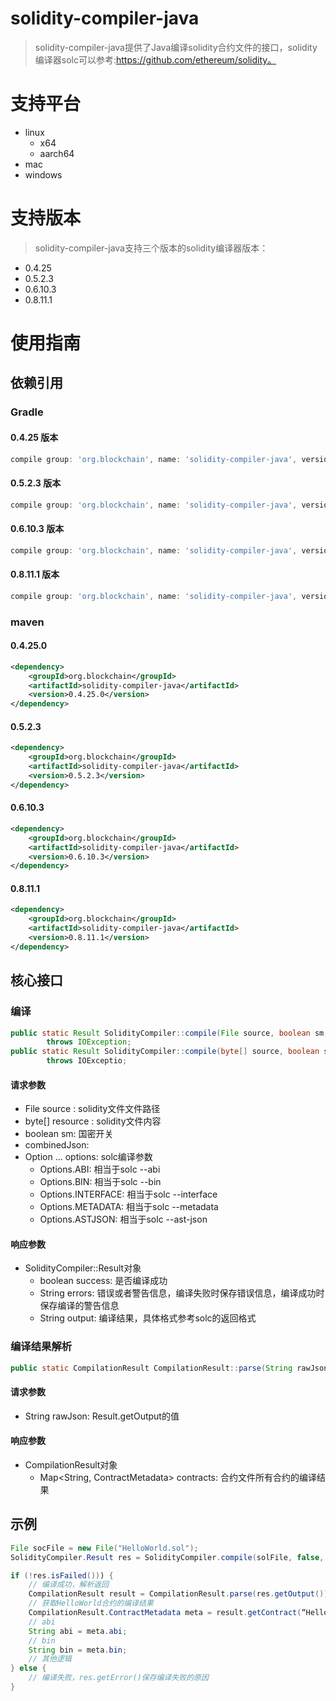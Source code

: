 # solidity-compiler-java

>solidity-compiler-java提供了Java编译solidity合约文件的接口，solidity编译器solc可以参考:https://github.com/ethereum/solidity。

# 支持平台

* linux
    * x64
    * aarch64
* mac
* windows

# 支持版本
>solidity-compiler-java支持三个版本的solidity编译器版本：

* 0.4.25
* 0.5.2.3
* 0.6.10.3
* 0.8.11.1

# 使用指南

## 依赖引用

### Gradle

#### 0.4.25 版本

```gradle
compile group: 'org.blockchain', name: 'solidity-compiler-java', version: '0.4.25.0'
```

#### 0.5.2.3 版本
```gradle
compile group: 'org.blockchain', name: 'solidity-compiler-java', version: '0.5.2.3'
```

#### 0.6.10.3 版本
```gradle
compile group: 'org.blockchain', name: 'solidity-compiler-java', version: '0.6.10.3'
```

#### 0.8.11.1 版本
```gradle
compile group: 'org.blockchain', name: 'solidity-compiler-java', version: '0.8.11.1'
```

### maven

#### 0.4.25.0

```xml
<dependency>
    <groupId>org.blockchain</groupId>
    <artifactId>solidity-compiler-java</artifactId>
    <version>0.4.25.0</version>
</dependency>
```

#### 0.5.2.3

```xml
<dependency>
    <groupId>org.blockchain</groupId>
    <artifactId>solidity-compiler-java</artifactId>
    <version>0.5.2.3</version>
</dependency>
```

#### 0.6.10.3

```xml
<dependency>
    <groupId>org.blockchain</groupId>
    <artifactId>solidity-compiler-java</artifactId>
    <version>0.6.10.3</version>
</dependency>
```

#### 0.8.11.1

```xml
<dependency>
    <groupId>org.blockchain</groupId>
    <artifactId>solidity-compiler-java</artifactId>
    <version>0.8.11.1</version>
</dependency>
```

## 核心接口

### 编译

```java
public static Result SolidityCompiler::compile(File source, boolean sm, boolean combinedJson, Option... options)
        throws IOException;
public static Result SolidityCompiler::compile(byte[] source, boolean sm, boolean combinedJson, Option... options)
        throws IOExceptio;
```

#### 请求参数

* File source : solidity文件文件路径
* byte[] resource : solidity文件内容
* boolean sm: 国密开关
* combinedJson:
* Option ... options: solc编译参数
    * Options.ABI: 相当于solc --abi
    * Options.BIN: 相当于solc --bin
    * Options.INTERFACE: 相当于solc --interface
    * Options.METADATA: 相当于solc --metadata
    * Options.ASTJSON: 相当于solc --ast-json

#### 响应参数

* SolidityCompiler::Result对象
    * boolean success: 是否编译成功
    * String errors: 错误或者警告信息，编译失败时保存错误信息，编译成功时保存编译的警告信息
    * String output: 编译结果，具体格式参考solc的返回格式

### 编译结果解析

```java
public static CompilationResult CompilationResult::parse(String rawJson) throws IOException 
```

#### 请求参数

* String rawJson: Result.getOutput的值

#### 响应参数

* CompilationResult对象
    * Map<String, ContractMetadata> contracts: 合约文件所有合约的编译结果

## 示例

```java
File socFile = new File("HelloWorld.sol");
SolidityCompiler.Result res = SolidityCompiler.compile(solFile, false, true, ABI, BIN, INTERFACE, METADATA);

if (!res.isFailed())) {
    // 编译成功，解析返回
    CompilationResult result = CompilationResult.parse(res.getOutput());
    // 获取HelloWorld合约的编译结果
    CompilationResult.ContractMetadata meta = result.getContract(“HelloWorld”);
    // abi
    String abi = meta.abi;
    // bin
    String bin = meta.bin;
    // 其他逻辑
} else {
    // 编译失败，res.getError()保存编译失败的原因
}
```